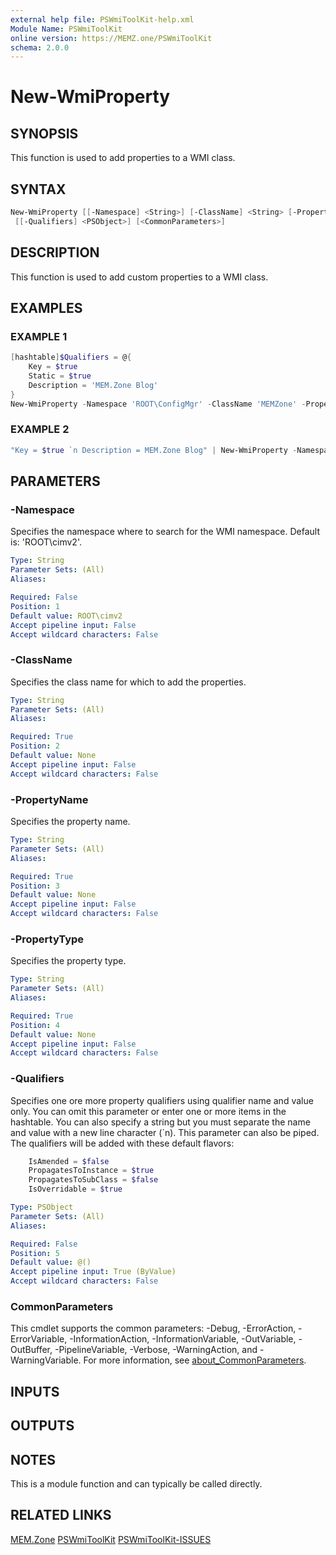 ```yaml
---
external help file: PSWmiToolKit-help.xml
Module Name: PSWmiToolKit
online version: https://MEMZ.one/PSWmiToolKit
schema: 2.0.0
---
```


# New-WmiProperty

## SYNOPSIS

This function is used to add properties to a WMI class.

## SYNTAX

```powershell
New-WmiProperty [[-Namespace] <String>] [-ClassName] <String> [-PropertyName] <String> [-PropertyType] <String>
 [[-Qualifiers] <PSObject>] [<CommonParameters>]
```

## DESCRIPTION

This function is used to add custom properties to a WMI class.

## EXAMPLES

### EXAMPLE 1

```powershell
[hashtable]$Qualifiers = @{
    Key = $true
    Static = $true
    Description = 'MEM.Zone Blog'
}
New-WmiProperty -Namespace 'ROOT\ConfigMgr' -ClassName 'MEMZone' -PropertyName 'Website' -PropertyType 'String' -Qualifiers $Qualifiers
```

### EXAMPLE 2

```powershell
"Key = $true `n Description = MEM.Zone Blog" | New-WmiProperty -Namespace 'ROOT\ConfigMgr' -ClassName 'MEMZone' -PropertyName 'Website' -PropertyType 'String'
```

## PARAMETERS

### -Namespace

Specifies the namespace where to search for the WMI namespace.
Default is: 'ROOT\cimv2'.

```yaml
Type: String
Parameter Sets: (All)
Aliases:

Required: False
Position: 1
Default value: ROOT\cimv2
Accept pipeline input: False
Accept wildcard characters: False
```

### -ClassName

Specifies the class name for which to add the properties.

```yaml
Type: String
Parameter Sets: (All)
Aliases:

Required: True
Position: 2
Default value: None
Accept pipeline input: False
Accept wildcard characters: False
```

### -PropertyName

Specifies the property name.

```yaml
Type: String
Parameter Sets: (All)
Aliases:

Required: True
Position: 3
Default value: None
Accept pipeline input: False
Accept wildcard characters: False
```

### -PropertyType

Specifies the property type.

```yaml
Type: String
Parameter Sets: (All)
Aliases:

Required: True
Position: 4
Default value: None
Accept pipeline input: False
Accept wildcard characters: False
```

### -Qualifiers

Specifies one ore more property qualifiers using qualifier name and value only.
You can omit this parameter or enter one or more items in the hashtable.
You can also specify a string but you must separate the name and value with a new line character (\`n).
This parameter can also be piped.
The qualifiers will be added with these default flavors:

```powershell
    IsAmended = $false
    PropagatesToInstance = $true
    PropagatesToSubClass = $false
    IsOverridable = $true
```

```yaml
Type: PSObject
Parameter Sets: (All)
Aliases:

Required: False
Position: 5
Default value: @()
Accept pipeline input: True (ByValue)
Accept wildcard characters: False
```

### CommonParameters

This cmdlet supports the common parameters: -Debug, -ErrorAction, -ErrorVariable, -InformationAction, -InformationVariable, -OutVariable, -OutBuffer, -PipelineVariable, -Verbose, -WarningAction, and -WarningVariable.
For more information, see [about_CommonParameters](http://go.microsoft.com/fwlink/?LinkID=113216).

## INPUTS

## OUTPUTS

## NOTES

This is a module function and can typically be called directly.

## RELATED LINKS

[MEM.Zone](https://MEM.Zone)
[PSWmiToolKit](https://MEMZ.one/PSWmiToolKit)
[PSWmiToolKit-ISSUES](https://MEMZ.one/PSWmiToolKit-ISSUES)
